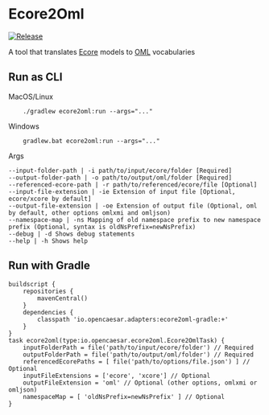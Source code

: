 # Ecore2Oml

[![Release](https://img.shields.io/github/v/tag/opencaesar/ecore-adapter?label=release)](https://github.com/opencaesar/ecore-adapter/releases/latest)

A tool that translates [Ecore](https://www.eclipse.org/modeling/emf/) models to [OML](https://opencaesar.github.io/oml) vocabularies

## Run as CLI

MacOS/Linux

```
    ./gradlew ecore2oml:run --args="..."
```
Windows

```
    gradlew.bat ecore2oml:run --args="..."
```

Args

```
--input-folder-path | -i path/to/input/ecore/folder [Required]
--output-folder-path | -o path/to/output/oml/folder [Required]
--referenced-ecore-path | -r path/to/referenced/ecore/file [Optional]
--input-file-extension | -ie Extension of input file [Optional, ecore/xcore by default]
--output-file-extension | -oe Extension of output file (Optional, oml by default, other options omlxmi and omljson)
--namespace-map | -ns Mapping of old namespace prefix to new namespace prefix (Optional, syntax is oldNsPrefix=newNsPrefix)
--debug | -d Shows debug statements
--help | -h Shows help
```

## Run with Gradle
```
buildscript {
	repositories {
		mavenCentral()
	}
	dependencies {
		classpath 'io.opencaesar.adapters:ecore2oml-gradle:+'
	}
}
task ecore2oml(type:io.opencaesar.ecore2oml.Ecore2OmlTask) {
	inputFolderPath = file('path/to/input/ecore/folder') // Required
	outputFolderPath = file('path/to/output/oml/folder') // Required
	referencedEcorePaths = [ file('path/to/options/file.json') ] // Optional
	inputFileExtensions = ['ecore', 'xcore'] // Optional
	outputFileExtension = 'oml' // Optional (other options, omlxmi or omljson)
	namespaceMap = [ 'oldNsPrefix=newNsPrefix' ] // Optional
}               
```
